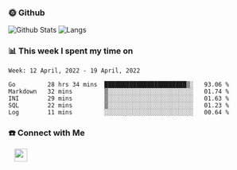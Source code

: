 

<h3> 🌞 Github</h3>

![Github Stats](https://github-readme-stats-beta-lovat.vercel.app/api?username=QiuYukang&count_private=true&show_icons=true&hide=stars)
![Langs](https://github-readme-stats-beta-lovat.vercel.app/api/top-langs/?username=QiuYukang&count_private=true&layout=compact)

<h3> 📊 This week I spent my time on</h3>

<!--START_SECTION:waka-->
```text
Week: 12 April, 2022 - 19 April, 2022

Go         28 hrs 34 mins  ███████████████████████▒░   93.06 % 
Markdown   32 mins         ▒░░░░░░░░░░░░░░░░░░░░░░░░   01.74 % 
INI        29 mins         ▒░░░░░░░░░░░░░░░░░░░░░░░░   01.63 % 
SQL        22 mins         ▒░░░░░░░░░░░░░░░░░░░░░░░░   01.23 % 
Log        11 mins         ░░░░░░░░░░░░░░░░░░░░░░░░░   00.64 % 
```
<!--END_SECTION:waka-->

<!--
<h3>🛠 Tech Stack</h3>

- 💻 &nbsp; Java | C | Matlab | C++ | Python
- 🌐 &nbsp; HTML | CSS | JavaScript | Bootstrap
- 🛢  &nbsp; MySQL | Redis
- 🔧 &nbsp; NS-3 | Git | Markdown
-->

<h3> ☎️ Connect with Me </h3>
&nbsp;&nbsp;
<a href="mailto:b612n@qq.com">
  <img href="mailto:b612n@qq.com" align="center" width="26px" src="https://github.com/TheDudeThatCode/TheDudeThatCode/blob/master/Assets/Gmail.svg" />
</a>
